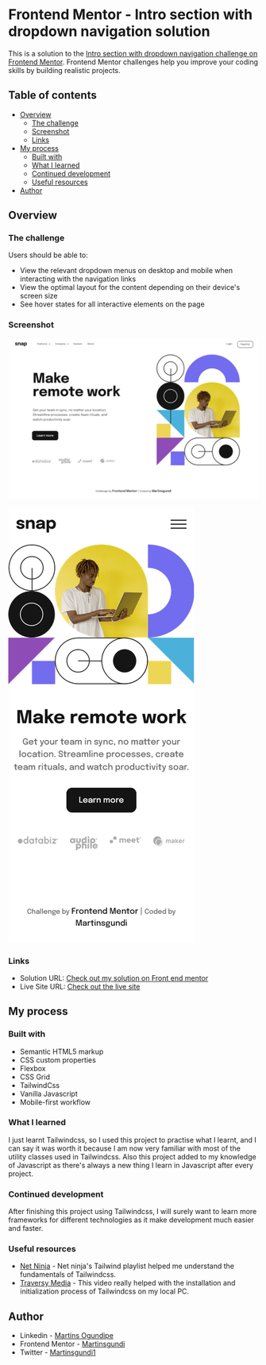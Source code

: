 # Frontend Mentor - Intro section with dropdown navigation solution

This is a solution to the [Intro section with dropdown navigation challenge on Frontend Mentor](https://www.frontendmentor.io/challenges/intro-section-with-dropdown-navigation-ryaPetHE5). Frontend Mentor challenges help you improve your coding skills by building realistic projects. 

## Table of contents

- [Overview](#overview)
  - [The challenge](#the-challenge)
  - [Screenshot](#screenshot)
  - [Links](#links)
- [My process](#my-process)
  - [Built with](#built-with)
  - [What I learned](#what-i-learned)
  - [Continued development](#continued-development)
  - [Useful resources](#useful-resources)
- [Author](#author)


## Overview

### The challenge

Users should be able to:

- View the relevant dropdown menus on desktop and mobile when interacting with the navigation links
- View the optimal layout for the content depending on their device's screen size
- See hover states for all interactive elements on the page

### Screenshot


![](<public/assets/Screenshots/Screenshot Laptop.png>)



![](<public/assets/Screenshots/Screenshot Mobile (iPhone SE).png>)



### Links

- Solution URL: [Check out my solution on Front end mentor](https://www.frontendmentor.io/solutions/responsive-snap-landing-page-built-with-tailwindcss-and-vanilla-js-uXmO5AiJCI)
- Live Site URL: [Check out the live site](https://martinsgundi-snap-landing-page.netlify.app/)

## My process

### Built with

- Semantic HTML5 markup
- CSS custom properties
- Flexbox
- CSS Grid
- TailwindCss
- Vanilla Javascript
- Mobile-first workflow


### What I learned

I just learnt Tailwindcss, so I used this project to practise what I learnt, and I can say it was worth it because I am now very familiar with most of the utility classes used in Tailwindcss.
Also this project added to my knowledge of Javascript as there's always a new thing I learn in Javascript after every project.


### Continued development

After finishing this project using Tailwindcss, I will surely want to learn more frameworks for different technologies as it make development much easier and faster. 

### Useful resources

- [Net Ninja](https://www.youtube.com/@NetNinja) - Net ninja's Tailwind playlist helped me understand the fundamentals of Tailwindcss.
- [Traversy Media](https://www.youtube.com/watch?v=dFgzHOX84xQ&t=696s) - This video really helped with the installation and initialization process of Tailwindcss on my local PC. 


## Author

- Linkedin - [Martins Ogundipe](https://www.linkedin.com/in/martinsgundi)
- Frontend Mentor - [Martinsgundi](https://www.frontendmentor.io/profile/Martinsgundi)
- Twitter - [Martinsgundi1](https://www.twitter.com/martinsgundi1)